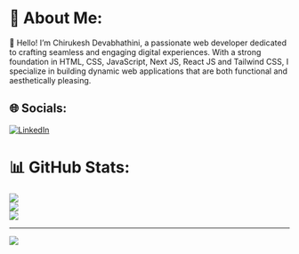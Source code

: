 # 💫 About Me:
👋 Hello! I’m Chirukesh Devabhathini, a passionate web developer dedicated to crafting seamless and engaging digital experiences. With a strong foundation in HTML, CSS, JavaScript, Next JS, React JS and Tailwind CSS, I specialize in building dynamic web applications that are both functional and aesthetically pleasing.


## 🌐 Socials:
[![LinkedIn](https://img.shields.io/badge/LinkedIn-%230077B5.svg?logo=linkedin&logoColor=white)](https://linkedin.com/in/Chirukesh) 

# 📊 GitHub Stats:
![](https://github-readme-stats.vercel.app/api?username=Chirukeshyt&theme=radical&hide_border=false&include_all_commits=true&count_private=true)<br/>
![](https://github-readme-streak-stats.herokuapp.com/?user=Chirukeshyt&theme=radical&hide_border=false)<br/>
![](https://github-readme-stats.vercel.app/api/top-langs/?username=Chirukeshyt&theme=radical&hide_border=false&include_all_commits=true&count_private=true&layout=compact)

---
[![](https://visitcount.itsvg.in/api?id=Chirukeshyt&icon=0&color=0)](https://visitcount.itsvg.in)

<!-- Proudly created with GPRM ( https://gprm.itsvg.in ) -->
